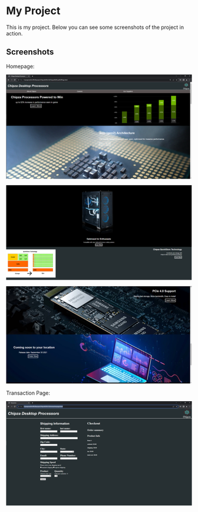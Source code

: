 # My Project

This is my project. Below you can see some screenshots of the project in action.

## Screenshots

Homepage:

![Image 1](screenshots/image1.png)

![Image 2](screenshots/image2.png)

![Image 3](screenshots/image3.png)


Transaction Page:

![Image 4](screenshots/image4.png)
